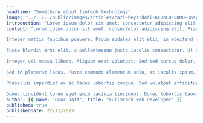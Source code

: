 ```yaml
---
headline: "Something about fintech technology"
image: "../../../public/images/articles/carl-heyerdahl-KE0nC8-58MQ-unsplash.jpg"
introduction: "Lorem ipsum dolor sit amet, consectetur adipiscing elit. Praesent lobortis dui et ipsum ullamcorper egestas. Pellentesque dapibus eros cursus vehicula hendrerit. Etiam egestas dolor sed finibus tincidunt. Proin feugiat vulputate felis non congue. Quisque laoreet dui a velit tincidunt, non ullamcorper sapien maximus. Ut ultricies velit a hendrerit convallis. Curabitur ac est nec arcu auctor consectetur sed a tortor. Morbi eget mauris ut leo feugiat tempor. Curabitur semper massa turpis, eu varius nibh venenatis sit amet. Duis imperdiet vulputate cursus."
content: "Lorem ipsum dolor sit amet, consectetur adipiscing elit. Praesent lobortis dui et ipsum ullamcorper egestas. Pellentesque dapibus eros cursus vehicula hendrerit. Etiam egestas dolor sed finibus tincidunt. Proin feugiat vulputate felis non congue. Quisque laoreet dui a velit tincidunt, non ullamcorper sapien maximus. Ut ultricies velit a hendrerit convallis. Curabitur ac est nec arcu auctor consectetur sed a tortor. Morbi eget mauris ut leo feugiat tempor. Curabitur semper massa turpis, eu varius nibh venenatis sit amet. Duis imperdiet vulputate cursus.

Integer mattis faucibus posuere. Proin sodales elit elit, in eleifend nisi placerat eu. Pellentesque consequat, odio eu mattis varius, ex nulla luctus nulla, at venenatis diam sapien at nulla. Praesent euismod a ex tincidunt mollis. Nulla blandit, nibh et posuere congue, nunc erat mollis arcu, id finibus velit lacus id nisl. Curabitur sapien neque, placerat in tortor non, blandit venenatis tortor. Nullam quis bibendum justo. Aliquam placerat finibus nisi, vel placerat eros tempor quis.

Fusce blandit eros elit, a pellentesque justo iaculis consectetur. Ut eu vehicula ex, ac dignissim dolor. Nulla eu nunc a tellus molestie pretium quis in risus. Duis in felis lorem. Interdum et malesuada fames ac ante ipsum primis in faucibus. Vivamus blandit libero vitae eros convallis, eget viverra diam hendrerit. In eu nunc aliquet, pretium nibh sed, venenatis lacus. Donec mauris nulla, vulputate vel velit non, efficitur interdum mauris. Sed eu condimentum elit, nec accumsan nisi. In hac habitasse platea dictumst. Morbi sed hendrerit lacus. Cras tincidunt, risus sit amet malesuada semper, est neque ultrices sem, non laoreet urna turpis sit amet massa. In hac habitasse platea dictumst. Suspendisse rhoncus molestie mollis. Etiam facilisis, diam eu eleifend fermentum, diam diam dapibus lorem, ut placerat mi ante egestas quam.

Integer vel massa libero. Aliquam erat volutpat. Sed sed cursus dolor. In feugiat ipsum sit amet lacus blandit auctor. Etiam nulla risus, commodo a lacinia non, eleifend a quam. Quisque non mi hendrerit, mattis orci vel, lacinia mi. Vivamus auctor nibh justo, sit amet suscipit ex pellentesque pharetra. Nunc in mollis sem. Aliquam scelerisque purus sit amet libero luctus, non dapibus urna vestibulum. Donec ullamcorper nunc eu turpis facilisis pulvinar. Integer nec orci consequat, gravida ipsum mattis, maximus nisi. Proin varius mi a mi bibendum, eget elementum mi blandit. Quisque viverra, enim eu ultrices porttitor, augue nisl feugiat felis, quis maximus risus urna sed velit.

Sed in placerat lacus. Fusce commodo elementum odio, at iaculis ipsum. Praesent id eleifend orci. Fusce nec varius arcu. Etiam fringilla neque eu tortor efficitur pharetra pharetra ac nulla. Nam et volutpat lacus, hendrerit lobortis erat. Donec interdum sollicitudin interdum.

Phasellus imperdiet ex ac lacus lobortis congue. Sed volutpat efficitur eros. Cras a laoreet velit. Vivamus ante justo, dictum sit amet sapien at, eleifend dictum dui. Mauris pretium fermentum tincidunt. Nullam ac consectetur elit, fringilla facilisis neque. Vestibulum a posuere augue, id volutpat tortor. Orci varius natoque penatibus et magnis dis parturient montes, nascetur ridiculus mus. Aenean ac ex risus. Sed a dui quis erat pulvinar molestie. In eget consequat justo, sed cursus urna. Vestibulum ante ipsum primis in faucibus orci luctus et ultrices posuere cubilia curae; Sed pulvinar non ante non tempor. Cras et aliquet felis. Aliquam in mi ut arcu tincidunt volutpat. Vivamus enim nunc, bibendum vitae lectus quis, luctus tempor neque.

Donec tincidunt lorem eget enim lacinia tincidunt. Donec lobortis laoreet nulla, vitae gravida odio tempor in. Curabitur quam dui, rutrum ut est ut, vehicula dictum velit. Duis ut ex a ipsum ultricies viverra. Pellentesque commodo sapien gravida, interdum risus id, elementum ex. Phasellus convallis purus rutrum, convallis augue eget, lacinia erat. Maecenas fermentum in ipsum nec egestas. Suspendisse sit amet mauris felis. Maecenas ac venenatis turpis. Nam eu arcu congue, sollicitudin lectus in, ornare nibh. Vestibulum vel ante diam. Morbi mattis, nisi eu iaculis molestie, mi eros commodo nisl, et rutrum nibh tellus vel augue. Ut id ex urna. Proin lorem quam, porta ac mi id, posuere pharetra est. Nullam in fermentum augue, vel cursus augue."
author: [{ name: "Omar Jaff", title: "FullStack web developer" }]
published: true
publishedDate: 22/11/2023
---
```

